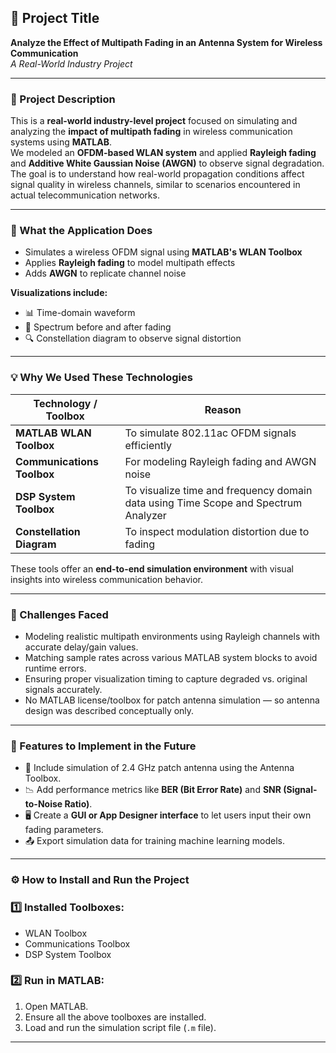 ## 📘 Project Title  
**Analyze the Effect of Multipath Fading in an Antenna System for Wireless Communication**  
_A Real-World Industry Project_  

---

### 📝 Project Description  
This is a **real-world industry-level project** focused on simulating and analyzing the **impact of multipath fading** in wireless communication systems using **MATLAB**.  
We modeled an **OFDM-based WLAN system** and applied **Rayleigh fading** and **Additive White Gaussian Noise (AWGN)** to observe signal degradation.  
The goal is to understand how real-world propagation conditions affect signal quality in wireless channels, similar to scenarios encountered in actual telecommunication networks.

---

### 🚀 What the Application Does  
- Simulates a wireless OFDM signal using **MATLAB's WLAN Toolbox**  
- Applies **Rayleigh fading** to model multipath effects  
- Adds **AWGN** to replicate channel noise  

**Visualizations include:**  
- 📊 Time-domain waveform  
- 📡 Spectrum before and after fading  
- 🔍 Constellation diagram to observe signal distortion  

---

### 💡 Why We Used These Technologies  

| Technology / Toolbox | Reason |
|----------------------|--------|
| **MATLAB WLAN Toolbox** | To simulate 802.11ac OFDM signals efficiently |
| **Communications Toolbox** | For modeling Rayleigh fading and AWGN noise |
| **DSP System Toolbox** | To visualize time and frequency domain data using Time Scope and Spectrum Analyzer |
| **Constellation Diagram** | To inspect modulation distortion due to fading |

These tools offer an **end-to-end simulation environment** with visual insights into wireless communication behavior.

---

### 🧩 Challenges Faced  
- Modeling realistic multipath environments using Rayleigh channels with accurate delay/gain values.  
- Matching sample rates across various MATLAB system blocks to avoid runtime errors.  
- Ensuring proper visualization timing to capture degraded vs. original signals accurately.  
- No MATLAB license/toolbox for patch antenna simulation — so antenna design was described conceptually only.  

---

### 🔮 Features to Implement in the Future  
- 📡 Include simulation of 2.4 GHz patch antenna using the Antenna Toolbox.  
- 📉 Add performance metrics like **BER (Bit Error Rate)** and **SNR (Signal-to-Noise Ratio)**.  
- 🖥 Create a **GUI or App Designer interface** to let users input their own fading parameters.  
- 📤 Export simulation data for training machine learning models.  

---

### ⚙️ How to Install and Run the Project  

### 1️⃣ Installed Toolboxes:
- WLAN Toolbox  
- Communications Toolbox  
- DSP System Toolbox  

### 2️⃣ Run in MATLAB:
1. Open MATLAB.  
2. Ensure all the above toolboxes are installed.  
3. Load and run the simulation script file (`.m` file).  

---

